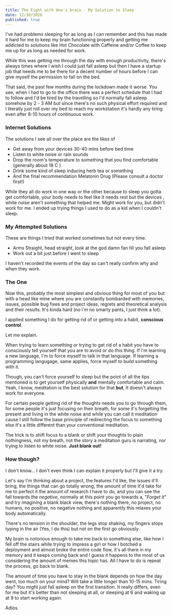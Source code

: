 ```yaml
---
title: The Fight with One's brain - My Solution to Sleep
date: 12/10/2020
published: true
---
```


I've had problems sleeping for as long as I can remember and this has made it hard for me to keep my brain functioning properly and getting me
addicted to solutions like Hot Chocolate with Caffeine and/or Coffee to keep me up for as long as needed for work.

While this was getting me through the day with enough productivity, there's always times where I wish I could just fall asleep but then I have a
startup job that needs me to be there for a decent number of hours before I can give myself the permission to fall on the bed.

That said, the past few months during the lockdown made it worse. You see, when I had to go to the office there was a perfect schedule that I had to
follow and I'd be tired by the travelling so I'd normally fall asleep somehow by 2 - 3 AM but since there's no such physical effort required and I
literally just roll over my bed to reach my workstation it's hardly any tiring even after 8-10 hours of continuous work.

### Internet Solutions

The solutions I see all over the place are the likes of

- Get away from your devices 30-40 mins before bed time
- Listen to white noise or rain sounds
- Drop the room's temperature to something that you find comfortable (generally about 18 C )
- Drink some kind of sleep inducing herb tea or something
- And the final recommendation Melatonin Drug (Please consult a doctor first!)

While they all do work in one way or the other because to sleep you gotta get comfortable, your body needs to feel like it needs rest but the devices
, white noise aren't something that helped me. Might work for you, but didn't work for me. I ended up trying things I used to do as a kid when I
couldn't sleep.

### My Attempted Solutions

These are things I tried that worked sometimes but not every time.

- Arms Straight, head straight, look at the god damn fan till you fall asleep
- Work out a bit just before I went to sleep

I haven't recorded the events of the day so can't really confirm why and when they work.

### The One

Now this, probably the most simplest and obvious thing for most of you but with a head like mine where you are constantly bombarded with memories,
issues, possible bug fixes and project ideas, regrets and theoretical analysis and their results. It's kinda hard (no i'm no smarty pants, I just
think a lot).

I applied something I do for getting rid of or getting into a habit, **conscious control**.

Let me explain.

When trying to learn something or trying to get rid of a habit you have to consciously tell yourself that you are to avoid or do this thing. If i'm
learning a new language, I'm to force myself to talk in that language. If learning a programming langugage, same applies, force myself to build
something with it.

Though, you can't force yourself to sleep but the point of all the tips mentioned is to get yourself physically **and** mentally comfortable and calm.
Yeah, I know, meditation is the best solution for that **but**, It doesn't always work for everyone.

For certain people getting rid of the thoughts needs you to go through them, for some people it's just focusing on their breath, for some it's
forgetting the present and living in the white noise and while you can call it meditation cause I still follow the base principle of redirecting the
focus to something else it's a little different than your conventional meditation.

The trick is to shift focus to a blank or shift your thoughts to plain nothingness, not my breath, not the story a meditation guru is narrating, nor
trying to listen to white noise. **Just blank out!**

### How though?

I don't know... I don't even think I can explain it properly but I'll give it a try.

Let's say I'm thinking about a project, the features I'd like, the issues it'll bring, the things that can go totally wrong, the amount of time it'd
take for me to perfect it the amount of research I have to do, and you can see the fall towards the _negative_, normally at this point you go towards
a, "_Forget it_" and try imagining a blank black view, there's nothing there, no project, no humans, no positive, no negative nothing and apparently
this relaxes your body automatically.

There's no tension in the shoulder, the legs stop shaking, my fingers stops typing in the air (Yes, I do this) but not on the first go obviously.

My brain is notorious enough to take me back to something else, like how I fell off the stairs while trying to impress a girl or how I botched a
deployment and almost broke the entire code flow, it's all there in my memory and it keeps coming back and I guess it happens to the most of us
considering the amount of memes this topic has. All I have to do is repeat the process, go back to blank.

The amount of time you have to stay in the blank depends on how the day went, too much on your mind? Will take a little longer than 10-15 mins. Tiring
day? You might just fall asleep on the first transition. It really differs, even for me but it's better than not sleeping at all, or sleeping at 6 and
waking up at 9 to start working again.

Adios.
